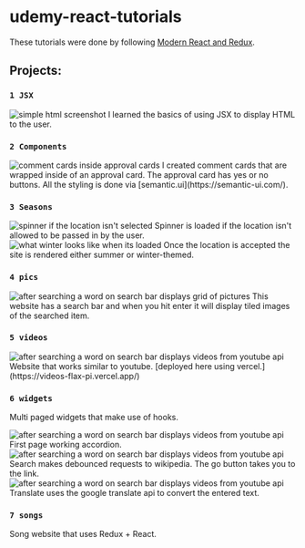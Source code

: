 # udemy-react-tutorials
These tutorials were done by following [Modern React and Redux](https://www.udemy.com/course/react-redux/).

## Projects: 

### `1 JSX`
<img src="/screenshots/screenshot_1_jsx.png" alt="simple html screenshot"/>
I learned the basics of using JSX to display HTML to the user.

### `2 Components`
<img src="/screenshots/screenshot_2_components.png" alt="comment cards inside approval cards"/>
I created comment cards that are wrapped inside of an approval card. The approval card has yes or no buttons. All the styling is done via [semantic.ui](https://semantic-ui.com/).

### `3 Seasons`
<img src="/screenshots/screenshot_3.1_seasons.png" alt="spinner if the location isn't selected"/>
Spinner is loaded if the location isn't allowed to be passed in by the user.

<img src="/screenshots/screenshot_3_seasons.png" alt="what winter looks like when its loaded"/>
Once the location is accepted the site is rendered either summer or winter-themed. 

### `4 pics`
<img src="/screenshots/screenshot_4_pics.png" alt="after searching a word on search bar displays grid of pictures"/>
This website has a search bar and when you hit enter it will display tiled images of the searched item.

### `5 videos`
<img src="/screenshots/screenshot_5_videos.png" alt="after searching a word on search bar displays videos from youtube api"/>
Website that works similar to youtube.
[deployed here using vercel.](https://videos-flax-pi.vercel.app/)

### `6 widgets`
Multi paged widgets that make use of hooks.

<img src="/screenshots/screenshot_6_widget_1accordion.png" alt="after searching a word on search bar displays videos from youtube api"/>
First page working accordion.

<img src="/screenshots/screenshot_6_widget_2search.png" alt="after searching a word on search bar displays videos from youtube api"/>
Search makes debounced requests to wikipedia. The go button takes you to the link.

<img src="/screenshots/screenshot_6_widget_3translate.png" alt="after searching a word on search bar displays videos from youtube api"/>
Translate uses the google translate api to convert the entered text.

### `7 songs`
Song website that uses Redux + React.
